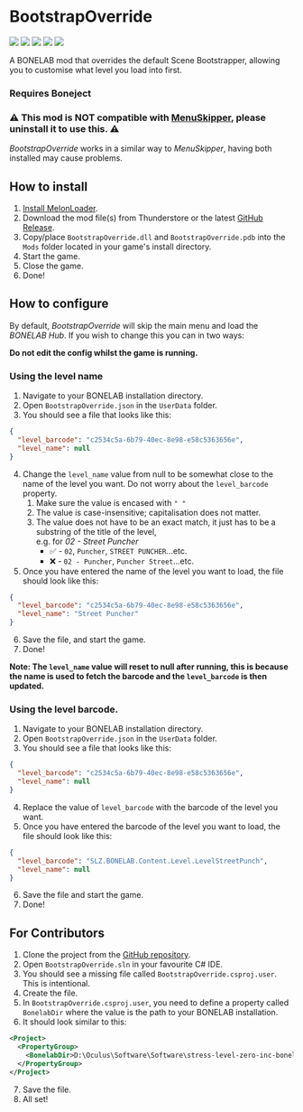# BootstrapOverride

[![](https://img.shields.io/badge/Source-BootstrapOverride-informational?style=for-the-badge&logo=GitHub)](https://github.com/MillzyDev/BootstrapOverride)
[![](https://img.shields.io/github/v/release/MillzyDev/BootstrapOverride?style=for-the-badge)](https://github.com/MillzyDev/BootstrapOverride/releases/latest)
[![](https://img.shields.io/github/license/MillzyDev/BootstrapOverride?style=for-the-badge)](https://github.com/MillzyDev/BootstrapOverride/blob/master/LICENSE)
[![](https://img.shields.io/badge/Donate-Ko--fi-FF5E5B?style=for-the-badge&logo=Ko-fi)](https://ko-fi.com/millzy)
[![](https://img.shields.io/badge/dynamic/json?color=informational&label=Downloads&query=%24.total_downloads&suffix=%20&url=https%3A%2F%2Fthunderstore.io%2Fapi%2Fexperimental%2Fpackage%2FMillzy%2FBootstrapOverride%2F&style=for-the-badge)](https://bonelab.thunderstore.io/package/Millzy/BootstrapOverride/)

A BONELAB mod that overrides the default Scene Bootstrapper, allowing you to customise what level you load into first.

### __Requires Boneject__

### ⚠️ This mod is NOT compatible with [MenuSkipper](https://bonelab.thunderstore.io/package/timmie/MenuSkipper/), please uninstall it to use this. ⚠️
*BootstrapOverride* works in a similar way to *MenuSkipper*, having both installed may cause problems.

## How to install
1. [Install MelonLoader](https://melonwiki.xyz/#/README).
2. Download the mod file(s) from Thunderstore or the latest [GitHub Release](https://github.com/MillzyDev/BootstrapOverride/releases/latest).
3. Copy/place `BootstrapOverride.dll` and `BootstrapOverride.pdb` into the `Mods` folder located in your game's install directory.
4. Start the game.
5. Close the game.
6. Done!

## How to configure
By default, *BootstrapOverride* will skip the main menu and load the *BONELAB Hub*. If you wish to change this you can in two ways:

**Do not edit the config whilst the game is running.**

### Using the level name
1. Navigate to your BONELAB installation directory.
2. Open `BootstrapOverride.json` in the `UserData` folder.
3. You should see a file that looks like this:
```json
{
  "level_barcode": "c2534c5a-6b79-40ec-8e98-e58c5363656e",
  "level_name": null
}
```
4. Change the `level_name` value from null to be somewhat close to the name of the level you want. Do not worry about the `level_barcode` property.
   1. Make sure the value is encased with `" "`
   2. The value is case-insensitive; capitalisation does not matter.
   3. The value does not have to be an exact match, it just has to be a substring of the title of the level, <br>
      e.g. for *02 - Street Puncher*
      * ✅ - `02`, `Puncher`, `STREET PUNCHER`...etc.
      * ❌ - `02 - Puncher`, `Puncher Street`...etc.
5. Once you have entered the name of the level you want to load, the file should look like this:
```json
{
  "level_barcode": "c2534c5a-6b79-40ec-8e98-e58c5363656e",
  "level_name": "Street Puncher"
}
```
6. Save the file, and start the game.
7. Done!

**Note: The `level_name` value will reset to null after running, this is because the name is used to fetch the barcode and the `level_barcode` is then updated.**

### Using the level barcode.
1. Navigate to your BONELAB installation directory.
2. Open `BootstrapOverride.json` in the `UserData` folder.
3. You should see a file that looks like this:
```json
{
  "level_barcode": "c2534c5a-6b79-40ec-8e98-e58c5363656e",
  "level_name": null
}
```
4. Replace the value of `level_barcode` with the barcode of the level you want. 
5. Once you have entered the barcode of the level you want to load, the file should look like this:
```json
{
  "level_barcode": "SLZ.BONELAB.Content.Level.LevelStreetPunch",
  "level_name": null
}
```
6. Save the file and start the game.
7. Done!

## For Contributors
1. Clone the project from the [GitHub repository](https://github.com/MillzyDev/BootstrapOverride).
2. Open `BootstrapOverride.sln` in your favourite C# IDE.
3. You should see a missing file called `BootstrapOverride.csproj.user`. This is intentional.
4. Create the file.
5. In `BootstrapOverride.csproj.user`, you need to define a property called `BonelabDir` where the value is the path to your BONELAB installation.
6. It should look similar to this:
```xml
<Project>
  <PropertyGroup>
    <BonelabDir>D:\Oculus\Software\Software\stress-level-zero-inc-bonelab</BonelabDir>
  </PropertyGroup>
</Project>
```
7. Save the file.
8. All set!